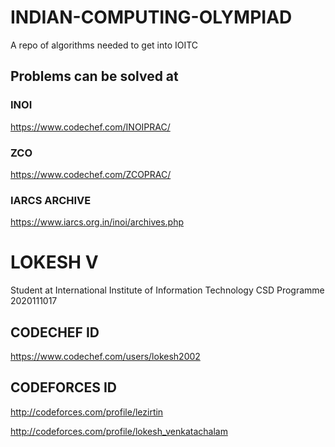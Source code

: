 # INDIAN-COMPUTING-OLYMPIAD
A repo of algorithms needed to get into IOITC

## Problems can be solved at

### INOI
https://www.codechef.com/INOIPRAC/

### ZCO
https://www.codechef.com/ZCOPRAC/

### IARCS ARCHIVE
https://www.iarcs.org.in/inoi/archives.php




# LOKESH V
Student at International Institute of Information Technology
CSD Programme
2020111017

## CODECHEF ID 
https://www.codechef.com/users/lokesh2002
## CODEFORCES ID
http://codeforces.com/profile/lezirtin

http://codeforces.com/profile/lokesh_venkatachalam

